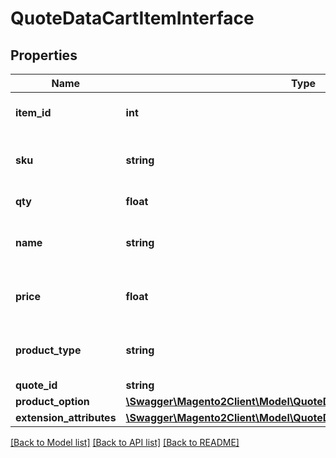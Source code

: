 # QuoteDataCartItemInterface

## Properties
Name | Type | Description | Notes
------------ | ------------- | ------------- | -------------
**item_id** | **int** | Item ID. Otherwise, null. | [optional] 
**sku** | **string** | Product SKU. Otherwise, null. | [optional] 
**qty** | **float** | Product quantity. | 
**name** | **string** | Product name. Otherwise, null. | [optional] 
**price** | **float** | Product price. Otherwise, null. | [optional] 
**product_type** | **string** | Product type. Otherwise, null. | [optional] 
**quote_id** | **string** | Quote id. | 
**product_option** | [**\Swagger\Magento2Client\Model\QuoteDataProductOptionInterface**](QuoteDataProductOptionInterface.md) |  | [optional] 
**extension_attributes** | [**\Swagger\Magento2Client\Model\QuoteDataCartItemExtensionInterface**](QuoteDataCartItemExtensionInterface.md) |  | [optional] 

[[Back to Model list]](../README.md#documentation-for-models) [[Back to API list]](../README.md#documentation-for-api-endpoints) [[Back to README]](../README.md)


